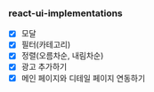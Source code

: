 ### react-ui-implementations

-[X] 모달
-[X] 필터(카테고리)
-[X] 정렬(오름차순, 내림차순)
-[X] 광고 추가하기
-[X] 메인 페이지와 디테일 페이지 연동하기
